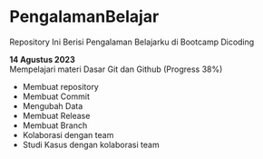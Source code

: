 # PengalamanBelajar
Repository Ini Berisi Pengalaman Belajarku di Bootcamp Dicoding

**14 Agustus 2023**
<br>Mempelajari materi Dasar Git dan Github (Progress 38%)<br>
* Membuat repository
* Membuat Commit
* Mengubah Data
* Membuat Release
* Membuat Branch
* Kolaborasi dengan team
* Studi Kasus dengan kolaborasi team

